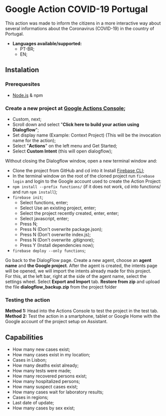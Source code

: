 # Google Action COVID-19 Portugal
This action was made to inform the citizens in a more interactive way about several informations about the Coronavirus (COVID-19) in the country of  Portugal. 

- **Languages available/supported:** 
	- PT-BR;
	- EN;

## Instalation
### Prerequesites  
- [Node.js](https://nodejs.org/) & npm

### Create a new project at [Google Actions Console](https://console.actions.google.com/);
 - Custom, next;
 - Scroll down and select "**Click here to build your action using Dialogflow**";
 - Set display name (Example: Context Project) (This will be the invocation name for the action);
 - Select "**Actions**" on the left menu and Get Started;
 - Select **Custom Intent** (this will open dialogflow);

Without closing the Dialogflow window, open a new terminal window and:

 - Clone  the project from GitHub and cd into it Install [Firebase CLI](https://firebase.google.com/docs/cli);
 - In the terminal window on the root of the cloned project run `firebase login` and login to the Google account used to create the Action Project:
 - `npm install --prefix functions/` (if it does not work, cd into functions/ and run `npm install`);
 - `firebase init`;
	  - Select functions, enter;
	  - Select Use an existing project, enter;
	  - Select the project recently created, enter, enter;
	  - Select javascript, enter;
	  - Press N;
	  - Press N (Don't overwrite package.json);
	  - Press N (Don't overwrite index.js);
	  - Press N (Don't overwrite .gitignore);
	  - Press Y (Install dependencies now);
 - `firebase deploy --only functions`;
  
  Go back to the DialogFlow page.
Create a new agent, choose an **agent name** and **the Google project**.
After the agent is created, the intents page will be opened, we will import the intents already made for this project.  
For this, at the left bar, right at the side of  the agent name, select the settings wheel.
Select **Export and Import** tab.
**Restore from zip** and upload the file **dialogflow_backup.zip** from the project folder  
  
### Testing the action 
**Method  1:** Head into the Actions Console to test the project in the test tab. 
**Method  2:** Test the action in a smartphone, tablet or Google Home with the Google account of the project setup on Assistant.  
  
##  Capabilities
 - How many new cases exist;
 - How many cases exist in my location;
 - Cases in Lisbon;
 - How many deaths exist already;
 - How many tests were made;
 - How many recovered persons exist;
 - How many hospitalized persons;
 - How many suspect cases exist;
 - How many cases wait for laboratory results;
 - Cases in regions;
 - Last date of update;
 - How many cases by sex exist;